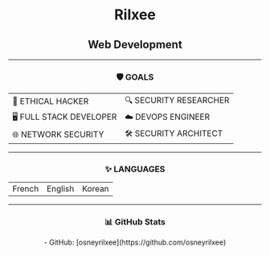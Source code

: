 <h1 align="center">Rilxee</h1>
<h2 align="center">Web Development</h2>

____

<h3 align="center">🛡️ GOALS</h3>
<div align="center">
  <table>
  <thead>
    <tr>
    </tr>
  </thead>
  <tbody>
    <tr>
      <td scope="row">🔐 ETHICAL HACKER</td>
      <td>🔍 SECURITY RESEARCHER</td>
    </tr>
    <tr>
      <td scope="row">🖥️ FULL STACK DEVELOPER</td>
      <td>☁️ DEVOPS ENGINEER</td>
    </tr>
    <tr>
      <td scope="row">🌐 NETWORK SECURITY</td>
      <td>🛠️ SECURITY ARCHITECT</td>
    </tr>
  </tbody>
</table>
</div>

____

<h3 align="center">✨ LANGUAGES</h3>
<div align="center">
  <table>
  <thead>
    <tr>
    </tr>
  </thead>
  <tbody>
    <tr>
      <td scope="row">French</td>
      <td>English</td>
      <td>Korean</td>
    </tr>
  </tbody>
</table>
</div>

____
<div align="center">
<h3>📊 GitHub Stats</h3>
- GitHub: [osneyrilxee](https://github.com/osneyrilxee)
</div>
